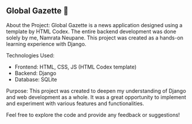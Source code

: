 ## Global Gazette 📰

About the Project:
Global Gazette is a news application designed using a template by HTML Codex. The entire backend development was done solely by me, Namrata Neupane. This project was created as a hands-on learning experience with Django.

Technologies Used:
- Frontend: HTML, CSS, JS (HTML Codex template)
- Backend: Django
- Database: SQLite

Purpose:
This project was created to deepen my understanding of Django and web development as a whole. It was a great opportunity to implement and experiment with various features and functionalities.

Feel free to explore the code and provide any feedback or suggestions!
